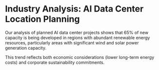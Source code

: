 # Industry Analysis: AI Data Center Location Planning

Our analysis of planned AI data center projects shows that 65% of new capacity is being developed in regions with abundant renewable energy resources, particularly areas with significant wind and solar power generation capacity.

This trend reflects both economic considerations (lower long-term energy costs) and corporate sustainability commitments.

